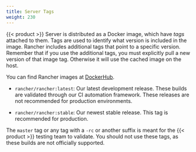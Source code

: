 ```yaml
---
title: Server Tags
weight: 230
---
```

{{< product >}} Server is distributed as a Docker image, which have _tags_ attached to them. Tags are used to identify what version is included in the image. Rancher includes additional tags that point to a specific version. Remember that if you use the additional tags, you must explicitly pull a new version of that image tag. Otherwise it will use the cached image on the host.

You can find Rancher images at [DockerHub](https://hub.docker.com/r/rancher/rancher/tags/).

-	`rancher/rancher:latest`: Our latest development release. These builds are validated through our CI automation framework. These releases are not recommended for production environments.

-	`rancher/rancher:stable`: Our newest stable release. This tag is recommended for production.

The `master` tag or any tag with a `-rc` or another suffix is meant for the {{< product >}} testing team to validate.  You should not use these tags, as these builds are not officially supported.

